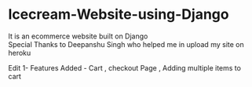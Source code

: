 # Icecream-Website-using-Django
It is an ecommerce website  built on Django  
Special Thanks to Deepanshu Singh who helped me in upload my site on heroku 

Edit 1-
Features Added - Cart , checkout Page , Adding multiple items to cart 
